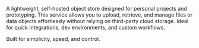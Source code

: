 A lightweight, self-hosted object store designed for personal projects and prototyping. This service allows you to upload, retrieve, and manage files or data objects effortlessly without relying on third-party cloud storage. Ideal for quick integrations, dev environments, and custom workflows.

Built for simplicity, speed, and control.
